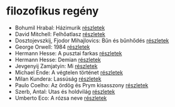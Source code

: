# filozofikus regény

- Bohumil Hrabal: Házimurik [részletek](../_details/Bohumil%20Hrabal.md#id_445)
- David Mitchell: Felhőatlasz [részletek](../_details/David%20Mitchell.md#id_454)
- Dosztojevszkij, Fjodor Mihajlovics: Bűn és bűnhődés [részletek](../_details/Dosztojevszkij%2C%20Fjodor%20Mihajlovics.md#id_346)
- George Orwell: 1984 [részletek](../_details/George%20Orwell.md#id_364)
- Hermann Hesse: A pusztai farkas [részletek](../_details/Hermann%20Hesse.md#id_400)
- Hermann Hesse: Demian [részletek](../_details/Hermann%20Hesse.md#id_399)
- Jevgenyij Zamjatyin: Mi [részletek](../_details/Jevgenyij%20Zamjatyin.md#id_607)
- Michael Ende: A végtelen történet [részletek](../_details/Michael%20Ende.md#id_353)
- Milan Kundera: Lassúság [részletek](../_details/Milan%20Kundera.md#id_1829)
- Paulo Coelho: Az ördög és Prym kisasszony [részletek](../_details/Paulo%20Coelho.md#id_262)
- Szerb, Antal: Utas és holdvilág [részletek](../_details/Szerb%2C%20Antal.md#id_387)
- Umberto Eco: A rózsa neve [részletek](../_details/Umberto%20Eco.md#id_789)
